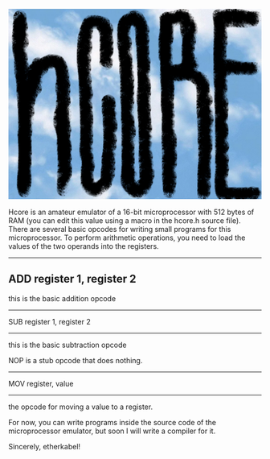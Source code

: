 ![Hcore logo](img/hcore.png)

Hcore is an amateur emulator of a 16-bit microprocessor with 512 bytes of RAM (you can edit this value using a macro in the hcore.h source file). There are several basic opcodes for writing small programs for this microprocessor. To perform arithmetic operations, you need to load the values of the two operands into the registers.





------------------------
ADD register 1, register 2
------------------------
this is the basic addition opcode

------------------------
SUB register 1, register 2
________________________
this is the basic subtraction opcode

NOP is a stub opcode that does nothing.

_______________________
MOV register, value
_______________________
the opcode for moving a value to a register.





For now, you can write programs inside the source code of the microprocessor emulator, but soon I will write a compiler for it.



Sincerely, etherkabel!
